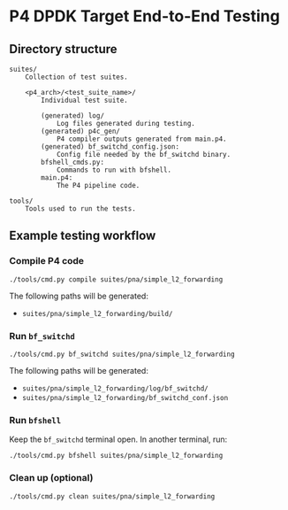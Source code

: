# P4 DPDK Target End-to-End Testing

## Directory structure

```
suites/
    Collection of test suites.

    <p4_arch>/<test_suite_name>/
        Individual test suite.

        (generated) log/
            Log files generated during testing.
        (generated) p4c_gen/
            P4 compiler outputs generated from main.p4.
        (generated) bf_switchd_config.json:
            Config file needed by the bf_switchd binary.
        bfshell_cmds.py:
            Commands to run with bfshell.
        main.p4:
            The P4 pipeline code.

tools/
    Tools used to run the tests.
```

## Example testing workflow

### Compile P4 code

```console
./tools/cmd.py compile suites/pna/simple_l2_forwarding
```

The following paths will be generated:

- `suites/pna/simple_l2_forwarding/build/`

### Run `bf_switchd`

```console
./tools/cmd.py bf_switchd suites/pna/simple_l2_forwarding
```

The following paths will be generated:

- `suites/pna/simple_l2_forwarding/log/bf_switchd/`
- `suites/pna/simple_l2_forwarding/bf_switchd_conf.json`

### Run `bfshell`

Keep the `bf_switchd` terminal open. In another terminal, run:

```console
./tools/cmd.py bfshell suites/pna/simple_l2_forwarding
```

### Clean up (optional)

```console
./tools/cmd.py clean suites/pna/simple_l2_forwarding
```
